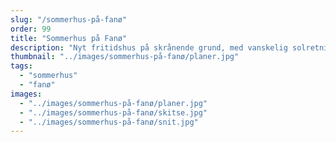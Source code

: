 ```yaml
---
slug: "/sommerhus-på-fanø"
order: 99
title: "Sommerhus på Fanø"
description: "Nyt fritidshus på skrånende grund, med vanskelig solretning."
thumbnail: "../images/sommerhus-på-fanø/planer.jpg"
tags:
  - "sommerhus"
  - "fanø"
images:
  - "../images/sommerhus-på-fanø/planer.jpg"
  - "../images/sommerhus-på-fanø/skitse.jpg"
  - "../images/sommerhus-på-fanø/snit.jpg"
---
```


